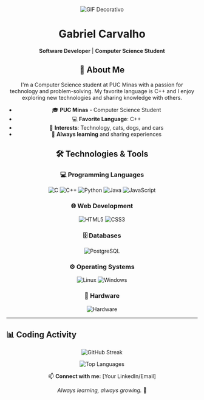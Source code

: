 <div align="center">
  
![GIF Decorativo](https://i.pinimg.com/originals/3c/a3/7c/3ca37c29061fce8aea80945c2dd7b3f9.gif)

# Gabriel Carvalho

**Software Developer** | **Computer Science Student**

## 👋 About Me

I'm a Computer Science student at PUC Minas with a passion for technology and problem-solving. My favorite language is C++ and I enjoy exploring new technologies and sharing knowledge with others.

- 🎓 **PUC Minas** - Computer Science Student
- 💻 **Favorite Language**: C++
- 🚗 **Interests**: Technology, cats, dogs, and cars
- 🌱 **Always learning** and sharing experiences

## 🛠️ Technologies & Tools

### 💻 Programming Languages
![C](https://img.shields.io/badge/c-%2300599C.svg?style=for-the-badge&logo=c&logoColor=white)
![C++](https://img.shields.io/badge/c++-%2300599C.svg?style=for-the-badge&logo=c%2B%2B&logoColor=white)
![Python](https://img.shields.io/badge/python-3670A0?style=for-the-badge&logo=python&logoColor=ffdd54)
![Java](https://img.shields.io/badge/java-%23ED8B00.svg?style=for-the-badge&logo=java&logoColor=white)
![JavaScript](https://img.shields.io/badge/javascript-%23323330.svg?style=for-the-badge&logo=javascript&logoColor=%23F7DF1E)

### 🌐 Web Development
![HTML5](https://img.shields.io/badge/html5-%23E34F26.svg?style=for-the-badge&logo=html5&logoColor=white)
![CSS3](https://img.shields.io/badge/css3-%231572B6.svg?style=for-the-badge&logo=css3&logoColor=white)

### 🗄️ Databases
![PostgreSQL](https://img.shields.io/badge/postgresql-%23316192.svg?style=for-the-badge&logo=postgresql&logoColor=white)

### ⚙️ Operating Systems
![Linux](https://img.shields.io/badge/Linux-FCC624?style=for-the-badge&logo=linux&logoColor=black)
![Windows](https://img.shields.io/badge/Windows-0078D6?style=for-the-badge&logo=windows&logoColor=white)

### 🔧 Hardware
![Hardware](https://img.shields.io/badge/Hardware_Assembly-000000?style=for-the-badge&logo=raspberrypi&logoColor=white)

---
</div>

## 📊 Coding Activity

<div align="center">
  
![GitHub Streak](https://streak-stats.demolab.com?user=xubous&theme=github-dark&hide_border=true&date_format=M%20j%5B%2C%20Y%5D&background=45%2C0C0C0C%2C0C0C0C&fire=FF7B25&ring=FF7B25&currStreakLabel=FF7B25)

![Top Languages](https://github-readme-stats.vercel.app/api/top-langs/?username=xubous&layout=compact&theme=github_dark&hide_border=true&bg_color=0C0C0C&title_color=FF7B25&text_color=FFFFFF&langs_count=6)

</div>

<div align="center">
  
📫 **Connect with me:** [Your LinkedIn/Email]

*Always learning, always growing.* 🚀

</div>
